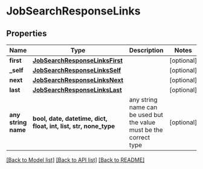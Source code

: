 # JobSearchResponseLinks


## Properties
Name | Type | Description | Notes
------------ | ------------- | ------------- | -------------
**first** | [**JobSearchResponseLinksFirst**](JobSearchResponseLinksFirst.md) |  | [optional] 
**_self** | [**JobSearchResponseLinksSelf**](JobSearchResponseLinksSelf.md) |  | [optional] 
**next** | [**JobSearchResponseLinksNext**](JobSearchResponseLinksNext.md) |  | [optional] 
**last** | [**JobSearchResponseLinksLast**](JobSearchResponseLinksLast.md) |  | [optional] 
**any string name** | **bool, date, datetime, dict, float, int, list, str, none_type** | any string name can be used but the value must be the correct type | [optional]

[[Back to Model list]](../README.md#documentation-for-models) [[Back to API list]](../README.md#documentation-for-api-endpoints) [[Back to README]](../README.md)


